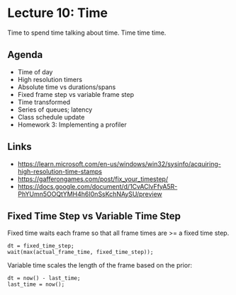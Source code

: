 # Lecture 10: Time

Time to spend time talking about time. Time time time.

## Agenda

+ Time of day
+ High resolution timers
+ Absolute time vs durations/spans
+ Fixed frame step vs variable frame step
+ Time transformed
+ Series of queues; latency
+ Class schedule update
+ Homework 3: Implementing a profiler

## Links

+ https://learn.microsoft.com/en-us/windows/win32/sysinfo/acquiring-high-resolution-time-stamps
+ https://gafferongames.com/post/fix_your_timestep/
+ https://docs.google.com/document/d/1CvAClvFfyA5R-PhYUmn5OOQtYMH4h6I0nSsKchNAySU/preview

## Fixed Time Step vs Variable Time Step

Fixed time waits each frame so that all frame times are >= a fixed time step.

```
dt = fixed_time_step;
wait(max(actual_frame_time, fixed_time_step));
```

Variable time scales the length of the frame based on the prior:

```
dt = now() - last_time;
last_time = now();
```
